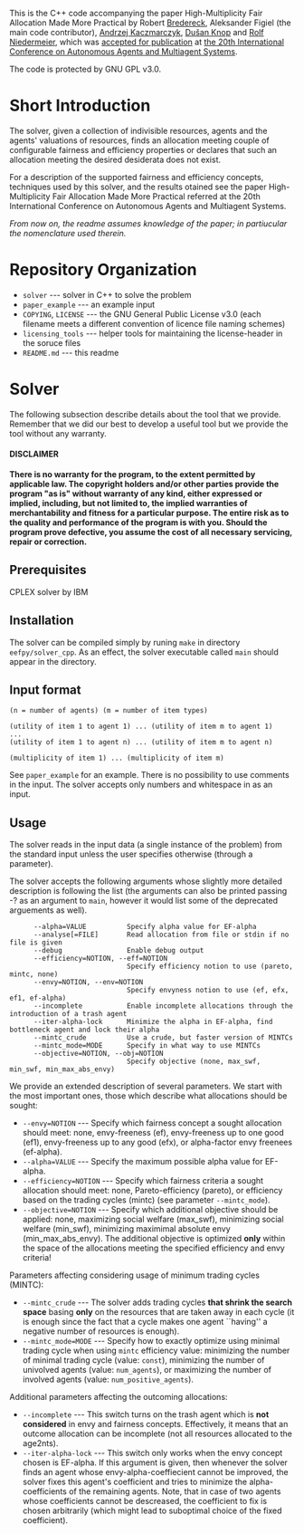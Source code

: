 This is the C++ code accompanying the paper High-Multiplicity Fair
Allocation Made More Practical by Robert [Bredereck](https://robert.bredereck.info/), Aleksander Figiel (the main code contributor), [Andrzej Kaczmarczyk](https://www.user.tu-berlin.de/droores/), [Dušan Knop](https://fit.cvut.cz/cs/fakulta/lide/5176-rndr-dusan-knop-ph-d/publikace) and [Rolf Niedermeier](https://www.akt.tu-berlin.de/index.php?id=110570), which was [accepted for publication](https://aamas2021.soton.ac.uk/programme/accepted-papers/) at [the 20th
International Conference on Autonomous Agents and Multiagent Systems](https://aamas2021.soton.ac.uk/).

The code is protected by GNU GPL v3.0.

# Short Introduction

The solver, given a collection of indivisible resources, agents and the agents' valuations of resources, finds an allocation meeting couple of configurable fairness and efficiency properties or declares that such an allocation meeting the desired desiderata does not exist.

For a description of the supported fairness and efficiency concepts, techniques used by this solver, and the results otained see the paper High-Multiplicity Fair Allocation Made More Practical referred at the 20th International Conference on Autonomous Agents and Multiagent Systems.

*From now on, the readme assumes knowledge of the paper; in partiucular the nomenclature used therein.*


# Repository Organization

- `solver` --- solver in C++ to solve the problem
- `paper_example` --- an example input
- `COPYING`, `LICENSE` --- the GNU General Public License v3.0 (each filename meets a different convention of licence file naming schemes)
- `licensing_tools` --- helper tools for maintaining the license-header in the soruce files
- `README.md` --- this readme


# Solver

The following subsection describe details about the tool that we provide.
Remember that we did our best to develop a useful tool but we provide the tool
without any warranty.



#### DISCLAIMER
**There is no warranty for the program, to the extent permitted by applicable
law. The copyright holders and/or other parties provide the program "as is"
without warranty of any kind, either expressed or implied, including, but not
limited to, the implied warranties of merchantability and fitness for a
particular purpose. The entire risk as to the quality and performance of the
program is with you. Should the program prove defective, you assume the cost of
all necessary servicing, repair or correction.**


## Prerequisites
CPLEX solver by IBM

## Installation
The solver can be compiled simply by runing `make` in directory `eefpy/solver_cpp`. As an effect, the solver executable called `main` should appear in the directory.

## Input format
```
(n = number of agents) (m = number of item types)

(utility of item 1 to agent 1) ... (utility of item m to agent 1)
...
(utility of item 1 to agent n) ... (utility of item m to agent n)

(multiplicity of item 1) ... (multiplicity of item m)
```
See `paper_example` for an example. There is no possibility to use comments in the input. The solver accepts only numbers and whitespace in as an input.

## Usage

The solver reads in the input data (a single instance of the problem) from the standard input unless the user specifies otherwise (through a parameter).

The solver accepts the following arguments whose slightly more detailed description is following the list (the arguments can also be printed passing -? as an argument to `main`, however it would list some of the deprecated arguements as well).
```
      --alpha=VALUE          Specify alpha value for EF-alpha
      --analyse[=FILE]       Read allocation from file or stdin if no file is given
      --debug                Enable debug output
      --efficiency=NOTION, --eff=NOTION
                             Specify efficiency notion to use (pareto, mintc, none)
      --envy=NOTION, --env=NOTION
                             Specify envyness notion to use (ef, efx, ef1, ef-alpha)
      --incomplete           Enable incomplete allocations through the introduction of a trash agent
      --iter-alpha-lock      Minimize the alpha in EF-alpha, find bottleneck agent and lock their alpha
      --mintc_crude          Use a crude, but faster version of MINTCs
      --mintc_mode=MODE      Specify in what way to use MINTCs
      --objective=NOTION, --obj=NOTION
                             Specify objective (none, max_swf, min_swf, min_max_abs_envy)
```

We provide an extended description of several parameters. We start with the most important ones, those which describe what allocations should be sought:
- `--envy=NOTION` --- Specify which fairness concept a sought allocation should meet: none, envy-freeness (ef), envy-freeness up to one good (ef1), envy-freeness up to any good (efx), or alpha-factor envy freenees (ef-alpha).
- `--alpha=VALUE` --- Specify the maximum possible alpha value for EF-alpha.
- `--efficiency=NOTION` --- Specify which fairness criteria a sought allocation should meet: none, Pareto-efficiency (pareto), or efficiency based on the trading cycles (mintc) (see parameter `--mintc_mode`).
- `--objective=NOTION` --- Specify which additional objective should be applied: none, maximizing social welfare (max_swf), minimizing social welfare (min_swf), minimizing maximimal absolute envy (min_max_abs_envy). The additional objective is optimized **only** within the space of the allocations meeting the specified efficiency and envy criteria!

Parameters affecting considering usage of minimum trading cycles (MINTC):
- `--mintc_crude` --- The solver adds trading cycles **that shrink the search space** basing **only** on the resources that are taken away in each cycle (it is enough since the fact that a cycle makes one agent ``having'' a negative number of resources is enough).
- `--mintc_mode=MODE` --- Specify how to exactly optimize using minimal trading cycle when using `mintc` efficiency value: minimizing the number of minimal trading cycle (value: `const`), minimizing the number of univolved agents (value: `num_agents`), or maximizing the number of involved agents (value: `num_positive_agents`).

Additional parameters affecting the outcoming allocations:
- `--incomplete` --- This switch turns on the trash agent which is **not considered** in envy and fairness concepts. Effectively, it means that an outcome allocation can be incomplete (not all resources allocated to the age2nts).
- `--iter-alpha-lock` --- This switch only works when the envy concept chosen is EF-alpha. If this argument is given, then whenever the solver finds an agent whose envy-alpha-coeffiecient cannot be improved, the solver fixes this agent's coefficient and tries to minimize the alpha-coefficients of the remaining agents. Note, that in case of two agents whose coefficients cannot be descreased, the coefficient to fix is chosen arbitrarily (which might lead to suboptimal choice of the fixed coefficient).
